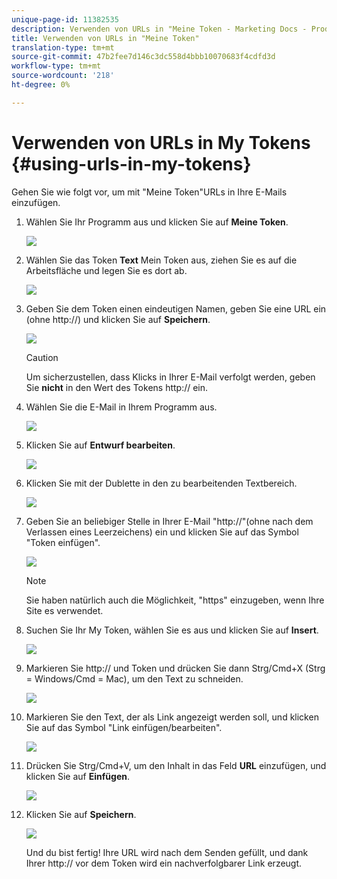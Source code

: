 ```yaml
---
unique-page-id: 11382535
description: Verwenden von URLs in "Meine Token - Marketing Docs - Produktdokumentation"
title: Verwenden von URLs in "Meine Token"
translation-type: tm+mt
source-git-commit: 47b2fee7d146c3dc558d4bbb10070683f4cdfd3d
workflow-type: tm+mt
source-wordcount: '218'
ht-degree: 0%

---
```



# Verwenden von URLs in My Tokens {#using-urls-in-my-tokens}

Gehen Sie wie folgt vor, um mit &quot;Meine Token&quot;URLs in Ihre E-Mails einzufügen.

1. Wählen Sie Ihr Programm aus und klicken Sie auf **Meine Token**.

   ![](assets/one-4.png)

1. Wählen Sie das Token **Text** Mein Token aus, ziehen Sie es auf die Arbeitsfläche und legen Sie es dort ab.

   ![](assets/two-4.png)

1. Geben Sie dem Token einen eindeutigen Namen, geben Sie eine URL ein (ohne http://) und klicken Sie auf **Speichern**.

   ![](assets/three-4.png)

   >[!CAUTION]
   >
   >Um sicherzustellen, dass Klicks in Ihrer E-Mail verfolgt werden, geben Sie **nicht** in den Wert des Tokens http:// ein.

1. Wählen Sie die E-Mail in Ihrem Programm aus.

   ![](assets/four-3.png)

1. Klicken Sie auf **Entwurf bearbeiten**.

   ![](assets/five-3.png)

1. Klicken Sie mit der Dublette in den zu bearbeitenden Textbereich.

   ![](assets/six-1.png)

1. Geben Sie an beliebiger Stelle in Ihrer E-Mail &quot;http://&quot;(ohne nach dem Verlassen eines Leerzeichens) ein und klicken Sie auf das Symbol &quot;Token einfügen&quot;.

   ![](assets/seven.png)

   >[!NOTE]
   >
   >Sie haben natürlich auch die Möglichkeit, &quot;https&quot; einzugeben, wenn Ihre Site es verwendet.

1. Suchen Sie Ihr My Token, wählen Sie es aus und klicken Sie auf **Insert**.

   ![](assets/eight.png)

1. Markieren Sie http:// und Token und drücken Sie dann Strg/Cmd+X (Strg = Windows/Cmd = Mac), um den Text zu schneiden.

   ![](assets/nine.png)

1. Markieren Sie den Text, der als Link angezeigt werden soll, und klicken Sie auf das Symbol &quot;Link einfügen/bearbeiten&quot;.

   ![](assets/ten.png)

1. Drücken Sie Strg/Cmd+V, um den Inhalt in das Feld **URL** einzufügen, und klicken Sie auf **Einfügen**.

   ![](assets/eleven.png)

1. Klicken Sie auf **Speichern**.

   ![](assets/twelve.png)

   Und du bist fertig! Ihre URL wird nach dem Senden gefüllt, und dank Ihrer http:// vor dem Token wird ein nachverfolgbarer Link erzeugt.

